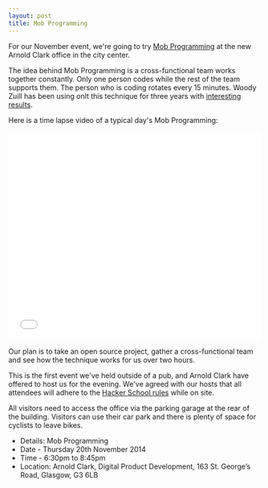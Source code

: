 ```yaml
---
layout: post
title: Mob Programming
---
```


For our November event, we're going to try [Mob Programming](http://mobprogramming.org/mob-programming-basics/) at the new Arnold Clark office in the city center.

The idea behind Mob Programming is a cross-functional team works together constantly. Only one person codes while the rest of the team supports them. The person who is coding rotates every 15 minutes. Woody Zuill has been using onlt this technique for three years with [interesting results](http://mobprogramming.org/fading-problems/). 

Here is a time lapse video of a typical day's Mob Programming:

<iframe width="100%" height="415" src="//www.youtube.com/embed/p_pvslS4gEI" frameborder="0" allowfullscreen></iframe>

Our plan is to take an open source project, gather a cross-functional team and see how the technique works for us over two hours.

This is the first event we've held outside of a pub, and Arnold Clark have offered to host us for the evening. We've agreed with our hosts that all attendees will adhere to the [Hacker School rules](https://www.hackerschool.com/manual#sec-environment) while on site.

All visitors need to access the office via the parking garage at the rear of the building. Visitors can use their car park and there is plenty of space for cyclists to leave bikes.

* Details: Mob Programming
* Date - Thursday 20th November 2014
* Time - 6:30pm to 8:45pm
* Location: Arnold Clark, Digital Product Development, 163 St. George’s Road, Glasgow, G3 6LB

 